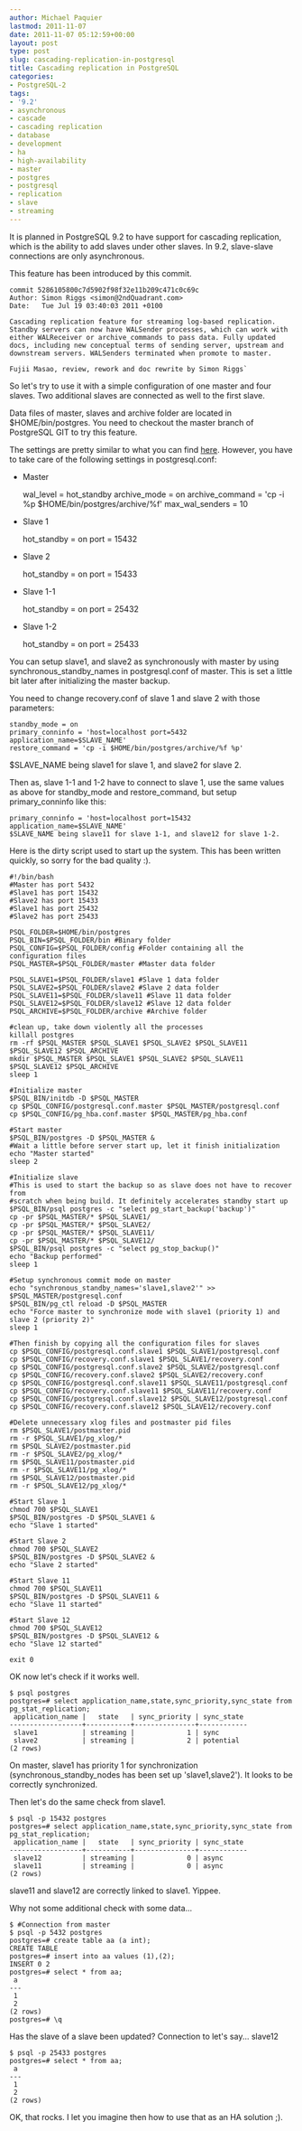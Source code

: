 ```yaml
---
author: Michael Paquier
lastmod: 2011-11-07
date: 2011-11-07 05:12:59+00:00
layout: post
type: post
slug: cascading-replication-in-postgresql
title: Cascading replication in PostgreSQL
categories:
- PostgreSQL-2
tags:
- '9.2'
- asynchronous
- cascade
- cascading replication
- database
- development
- ha
- high-availability
- master
- postgres
- postgresql
- replication
- slave
- streaming
---
```


It is planned in PostgreSQL 9.2 to have support for cascading replication, which is the ability to add slaves under other slaves. In 9.2, slave-slave connections are only asynchronous.

This feature has been introduced by this commit.

    commit 5286105800c7d5902f98f32e11b209c471c0c69c
    Author: Simon Riggs <simon@2ndQuadrant.com>
    Date:   Tue Jul 19 03:40:03 2011 +0100

    Cascading replication feature for streaming log-based replication.
    Standby servers can now have WALSender processes, which can work with
    either WALReceiver or archive_commands to pass data. Fully updated
    docs, including new conceptual terms of sending server, upstream and
    downstream servers. WALSenders terminated when promote to master.

    Fujii Masao, review, rework and doc rewrite by Simon Riggs`

So let's try to use it with a simple configuration of one master and four slaves. Two additional slaves are connected as well to the first slave.

Data files of master, slaves and archive folder are located in $HOME/bin/postgres.
You need to checkout the master branch of PostgreSQL GIT to try this feature.

The settings are pretty similar to what you can find [here](/postgresql-2/postgres-9-1-setup-a-synchronous-stand-by-server-in-5-minutes/).
However, you have to take care of the following settings in postgresql.conf:

  * Master

    wal_level = hot_standby
    archive_mode = on
    archive_command = 'cp -i %p $HOME/bin/postgres/archive/%f'
    max_wal_senders = 10

  * Slave 1

    hot_standby = on
    port = 15432

  * Slave 2

    hot_standby = on
    port = 15433

  * Slave 1-1

    hot_standby = on
    port = 25432

  * Slave 1-2

    hot_standby = on
    port = 25433

You can setup slave1, and slave2 as synchronously with master by using synchronous\_standby\_names in postgresql.conf of master.
This is set a little bit later after initializing the master backup.

You need to change recovery.conf of slave 1 and slave 2 with those parameters:

    standby_mode = on
    primary_conninfo = 'host=localhost port=5432 application_name=$SLAVE_NAME'
    restore_command = 'cp -i $HOME/bin/postgres/archive/%f %p'

$SLAVE\_NAME being slave1 for slave 1, and slave2 for slave 2.

Then as, slave 1-1 and 1-2 have to connect to slave 1, use the same values as above for standby\_mode and restore\_command, but setup primary\_conninfo like this:

    primary_conninfo = 'host=localhost port=15432 application_name=$SLAVE_NAME'
    $SLAVE_NAME being slave11 for slave 1-1, and slave12 for slave 1-2.

Here is the dirty script used to start up the system. This has been written quickly, so sorry for the bad quality :).

    #!/bin/bash
    #Master has port 5432
    #Slave1 has port 15432
    #Slave2 has port 15433
    #Slave1 has port 25432
    #Slave2 has port 25433

    PSQL_FOLDER=$HOME/bin/postgres
    PSQL_BIN=$PSQL_FOLDER/bin #Binary folder
    PSQL_CONFIG=$PSQL_FOLDER/config #Folder containing all the configuration files
    PSQL_MASTER=$PSQL_FOLDER/master #Master data folder

    PSQL_SLAVE1=$PSQL_FOLDER/slave1 #Slave 1 data folder
    PSQL_SLAVE2=$PSQL_FOLDER/slave2 #Slave 2 data folder
    PSQL_SLAVE11=$PSQL_FOLDER/slave11 #Slave 11 data folder
    PSQL_SLAVE12=$PSQL_FOLDER/slave12 #Slave 12 data folder
    PSQL_ARCHIVE=$PSQL_FOLDER/archive #Archive folder

    #clean up, take down violently all the processes
    killall postgres
    rm -rf $PSQL_MASTER $PSQL_SLAVE1 $PSQL_SLAVE2 $PSQL_SLAVE11 $PSQL_SLAVE12 $PSQL_ARCHIVE
    mkdir $PSQL_MASTER $PSQL_SLAVE1 $PSQL_SLAVE2 $PSQL_SLAVE11 $PSQL_SLAVE12 $PSQL_ARCHIVE
    sleep 1

    #Initialize master
    $PSQL_BIN/initdb -D $PSQL_MASTER
    cp $PSQL_CONFIG/postgresql.conf.master $PSQL_MASTER/postgresql.conf
    cp $PSQL_CONFIG/pg_hba.conf.master $PSQL_MASTER/pg_hba.conf

    #Start master
    $PSQL_BIN/postgres -D $PSQL_MASTER &
    #Wait a little before server start up, let it finish initialization
    echo "Master started"
    sleep 2

    #Initialize slave
    #This is used to start the backup so as slave does not have to recover from
    #scratch when being build. It definitely accelerates standby start up
    $PSQL_BIN/psql postgres -c "select pg_start_backup('backup')"
    cp -pr $PSQL_MASTER/* $PSQL_SLAVE1/
    cp -pr $PSQL_MASTER/* $PSQL_SLAVE2/
    cp -pr $PSQL_MASTER/* $PSQL_SLAVE11/
    cp -pr $PSQL_MASTER/* $PSQL_SLAVE12/
    $PSQL_BIN/psql postgres -c "select pg_stop_backup()"
    echo "Backup performed"
    sleep 1

    #Setup synchronous commit mode on master
    echo "synchronous_standby_names='slave1,slave2'" >> $PSQL_MASTER/postgresql.conf
    $PSQL_BIN/pg_ctl reload -D $PSQL_MASTER
    echo "Force master to synchronize mode with slave1 (priority 1) and slave 2 (priority 2)"
    sleep 1

    #Then finish by copying all the configuration files for slaves
    cp $PSQL_CONFIG/postgresql.conf.slave1 $PSQL_SLAVE1/postgresql.conf
    cp $PSQL_CONFIG/recovery.conf.slave1 $PSQL_SLAVE1/recovery.conf
    cp $PSQL_CONFIG/postgresql.conf.slave2 $PSQL_SLAVE2/postgresql.conf
    cp $PSQL_CONFIG/recovery.conf.slave2 $PSQL_SLAVE2/recovery.conf
    cp $PSQL_CONFIG/postgresql.conf.slave11 $PSQL_SLAVE11/postgresql.conf
    cp $PSQL_CONFIG/recovery.conf.slave11 $PSQL_SLAVE11/recovery.conf
    cp $PSQL_CONFIG/postgresql.conf.slave12 $PSQL_SLAVE12/postgresql.conf
    cp $PSQL_CONFIG/recovery.conf.slave12 $PSQL_SLAVE12/recovery.conf

    #Delete unnecessary xlog files and postmaster pid files
    rm $PSQL_SLAVE1/postmaster.pid
    rm -r $PSQL_SLAVE1/pg_xlog/*
    rm $PSQL_SLAVE2/postmaster.pid
    rm -r $PSQL_SLAVE2/pg_xlog/*
    rm $PSQL_SLAVE11/postmaster.pid
    rm -r $PSQL_SLAVE11/pg_xlog/*
    rm $PSQL_SLAVE12/postmaster.pid
    rm -r $PSQL_SLAVE12/pg_xlog/*

    #Start Slave 1
    chmod 700 $PSQL_SLAVE1
    $PSQL_BIN/postgres -D $PSQL_SLAVE1 &
    echo "Slave 1 started"

    #Start Slave 2
    chmod 700 $PSQL_SLAVE2
    $PSQL_BIN/postgres -D $PSQL_SLAVE2 &
    echo "Slave 2 started"

    #Start Slave 11
    chmod 700 $PSQL_SLAVE11
    $PSQL_BIN/postgres -D $PSQL_SLAVE11 &
    echo "Slave 11 started"

    #Start Slave 12
    chmod 700 $PSQL_SLAVE12
    $PSQL_BIN/postgres -D $PSQL_SLAVE12 &
    echo "Slave 12 started"

    exit 0

OK now let's check if it works well.

    $ psql postgres
    postgres=# select application_name,state,sync_priority,sync_state from pg_stat_replication;
     application_name |   state   | sync_priority | sync_state 
    ------------------+-----------+---------------+------------
     slave1           | streaming |             1 | sync
     slave2           | streaming |             2 | potential
    (2 rows)

On master, slave1 has priority 1 for synchronization (synchronous\_standby\_nodes has been set up 'slave1,slave2'). It looks to be correctly synchronized.

Then let's do the same check from slave1.

    $ psql -p 15432 postgres
    postgres=# select application_name,state,sync_priority,sync_state from pg_stat_replication;
     application_name |   state   | sync_priority | sync_state 
    ------------------+-----------+---------------+------------
     slave12          | streaming |             0 | async
     slave11          | streaming |             0 | async
    (2 rows)

slave11 and slave12 are correctly linked to slave1. Yippee.

Why not some additional check with some data...

    $ #Connection from master
    $ psql -p 5432 postgres
    postgres=# create table aa (a int);
    CREATE TABLE
    postgres=# insert into aa values (1),(2);
    INSERT 0 2
    postgres=# select * from aa;
     a 
    ---
     1
     2
    (2 rows)
    postgres=# \q

Has the slave of a slave been updated? Connection to let's say... slave12

    $ psql -p 25433 postgres
    postgres=# select * from aa;
     a 
    ---
     1
     2
    (2 rows)

OK, that rocks. I let you imagine then how to use that as an HA solution ;).
